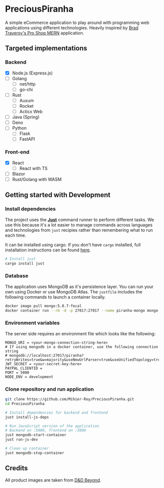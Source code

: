 # PreciousPiranha
A simple eCommerce application to play around with programming web applications using different technologies. Heavily inspired by [Brad Traversy's Pro Shop MERN](https://github.com/bradtraversy/proshop_mern) application.

## Targeted implementations
### Backend
- [x] Node.js (Express.js)
- [ ] Golang
	- [ ] net/http
	- [ ] go-chi
- [ ] Rust
	- [ ] Auxum
	- [ ] Rocket
	- [ ] Acticx Web
- [ ] Java (Spring)
- [ ] Deno
- [ ] Python
	- [ ] Flask
	- [ ] FastAPI

### Front-end
- [x] React
	- [ ] React with TS
- [ ] Blazor
- [ ] Rust/Golang with WASM

## Getting started with Development
### Install dependencies
The project uses the **[Just](https://github.com/casey/just)** command runner to perform different tasks. We use this because it's a lot easier to manage commands across languages and technologies from `just` recipies rather than remembering what to run each time.

It can be installed using cargo. If you don't have `cargo` installed, full installation instructions can be found [here](https://github.com/casey/just#installation).
```bash
# Install just
cargo install just
```

### Database
The application uses MongoDB as it's persistence layer. You can run your own using Docker or use MongoDB Atlas. The `justfile` includes the following commands to launch a container locally.
```bash
docker image pull mongo:5.0.7-focal
docker container run --rm -d -p 27017:27017 --name piranha-mongo mongo:5.0.7-focal
```

### Environment variables
The server side requires an environment file which looks like the following:
```env
MONGO_URI = <your-mongo-connection-string-here>
# If using mongodb in a docker container, use the following connection string
# mongodb://localhost:27017/piranha?retryWrites=true&w=majority&useNewUrlParser=true&useUnifiedTopology=true";
JWT_SECRET = <your-secret-key-here>
PAYPAL_CLIENTID =
PORT = 5000
NODE_ENV = development
```

### Clone repository and run application

```bash
git clone https://github.com/Mihier-Roy/PreciousPiranha.git
cd PreciousPiranha

# Install dependencies for backend and frontend
just install-js-deps

# Run JavaScript version of the application
# Backend on :5000, frontend on :3000
just mongodb-start-container
just run-js-dev

# Clean up container
just mongodb-stop-container
```

## Credits
All product images are taken from [D&D Beyond](https://www.dndbeyond.com/magic-items).
